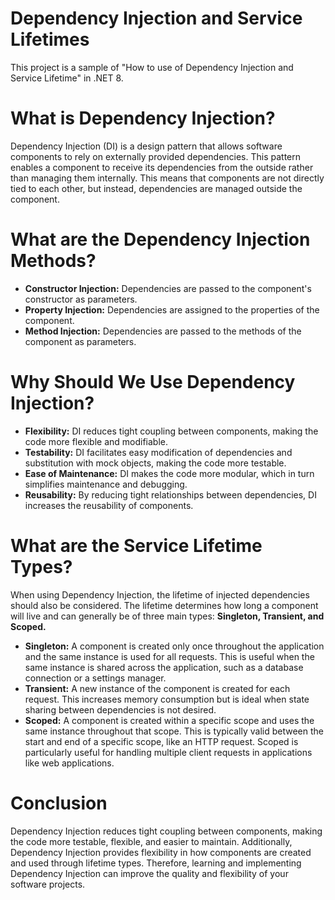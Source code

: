 # Dependency Injection and Service Lifetimes

This project is a sample of "How to use of Dependency Injection and Service Lifetime" in .NET 8.

# What is Dependency Injection?

Dependency Injection (DI) is a design pattern that allows software components to rely on externally provided dependencies. This pattern enables a component to receive its dependencies from the outside rather than managing them internally. This means that components are not directly tied to each other, but instead, dependencies are managed outside the component.

# What are the Dependency Injection Methods?

* **Constructor Injection:** Dependencies are passed to the component's constructor as parameters.
* **Property Injection:** Dependencies are assigned to the properties of the component.
* **Method Injection:** Dependencies are passed to the methods of the component as parameters.

# Why Should We Use Dependency Injection?

* **Flexibility:** DI reduces tight coupling between components, making the code more flexible and modifiable.
* **Testability:** DI facilitates easy modification of dependencies and substitution with mock objects, making the code more testable.
* **Ease of Maintenance:** DI makes the code more modular, which in turn simplifies maintenance and debugging.
* **Reusability:** By reducing tight relationships between dependencies, DI increases the reusability of components.

# What are the Service Lifetime Types?

When using Dependency Injection, the lifetime of injected dependencies should also be considered. The lifetime determines how long a component will live and can generally be of three main types: **Singleton, Transient, and Scoped.**

* **Singleton:** A component is created only once throughout the application and the same instance is used for all requests. This is useful when the same instance is shared across the application, such as a database connection or a settings manager.
* **Transient:** A new instance of the component is created for each request. This increases memory consumption but is ideal when state sharing between dependencies is not desired.
* **Scoped:** A component is created within a specific scope and uses the same instance throughout that scope. This is typically valid between the start and end of a specific scope, like an HTTP request. Scoped is particularly useful for handling multiple client requests in applications like web applications.

# Conclusion

Dependency Injection reduces tight coupling between components, making the code more testable, flexible, and easier to maintain. Additionally, Dependency Injection provides flexibility in how components are created and used through lifetime types. Therefore, learning and implementing Dependency Injection can improve the quality and flexibility of your software projects.
